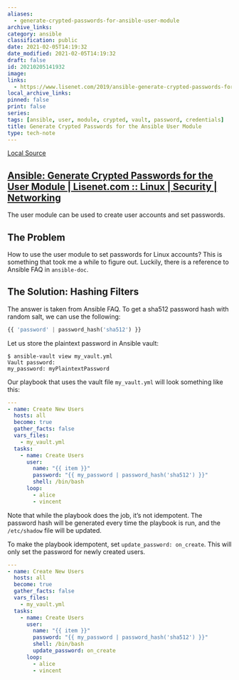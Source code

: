 ```yaml
---
aliases:
  - generate-crypted-passwords-for-ansible-user-module
archive_links: 
category: ansible
classification: public
date: 2021-02-05T14:19:32
date_modified: 2021-02-05T14:19:32
draft: false
id: 20210205141932
image: 
links:
  - https://www.lisenet.com/2019/ansible-generate-crypted-passwords-for-the-user-module/
local_archive_links: 
pinned: false
print: false
series: 
tags: [ansible, user, module, crypted, vault, password, credentials]
title: Generate Crypted Passwords for the Ansible User Module
type: tech-note
---
```


[Local Source](20210205141932.html)

[Ansible: Generate Crypted Passwords for the User Module | Lisenet.com :: Linux | Security | Networking](https://www.lisenet.com/2019/ansible-generate-crypted-passwords-for-the-user-module/)
---

The user module can be used to create user accounts and set passwords.

## The Problem

How to use the user module to set passwords for Linux accounts? This is something that took me a while to figure out. Luckily, there is a reference to Ansible FAQ in `ansible-doc`.

## The Solution: Hashing Filters

The answer is taken from Ansible FAQ. To get a sha512 password hash with random salt, we can use the following:

```python
{{ 'password' | password_hash('sha512') }}
```

Let us store the plaintext password in Ansible vault:

```shell
$ ansible-vault view my_vault.yml
Vault password:
my_password: myPlaintextPassword
```

Our playbook that uses the vault file `my_vault.yml` will look something like this:

```yaml
---
- name: Create New Users
  hosts: all
  become: true
  gather_facts: false
  vars_files:
    - my_vault.yml
  tasks:
    - name: Create Users
      user:
        name: "{{ item }}"
        password: "{{ my_password | password_hash('sha512') }}"
        shell: /bin/bash
      loop:
        - alice
        - vincent
```

Note that while the playbook does the job, it’s not idempotent. The password hash will be generated every time the playbook is run, and the `/etc/shadow` file will be updated.

To make the playbook idempotent, set `update_password: on_create`. This will only set the password for newly created users.

```yaml
---
- name: Create New Users
  hosts: all
  become: true
  gather_facts: false
  vars_files:
    - my_vault.yml
  tasks:
    - name: Create Users
      user:
        name: "{{ item }}"
        password: "{{ my_password | password_hash('sha512') }}"
        shell: /bin/bash
        update_password: on_create
      loop:
        - alice
        - vincent
```